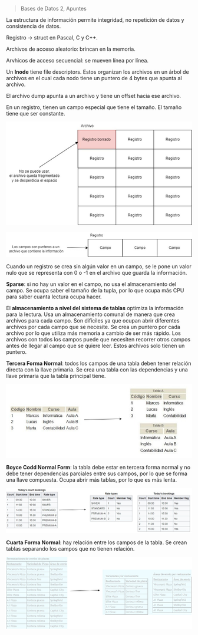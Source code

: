 > Bases de Datos 2, Apuntes  

La estructura de información permite integridad, no repetición de datos y consistencia de datos.

Registro -> struct en Pascal, C y C++.

Archivos de acceso aleatorio: brincan en la memoria.

Arvhicos de acceso secuencial: se mueven línea por línea.

Un **Inode** tiene file descriptors. Estos organizan los archivos en un árbol de archivos en el cual cada nodo tiene un puntero de 4 bytes que apunta al archivo. 

El archivo dump apunta a un archivo y tiene un offset hacia ese archivo.

En un registro, tienen un campo especial que tiene el tamaño. El tamaño tiene que ser constante.

![Imagen de Archivo_fragmentado](Archivo_fragmentado.jpg)

![Imagen de Puntero_info](Puntero_info.jpg)

Cuando un registro se crea sin algún valor en un campo, se le pone un valor nulo que se representa con 0 o -1 en el archivo que guarda la información.

**Sparse**: si no hay un valor en el campo, no usa el almacenamiento del campo. Se ocupa saber el tamaño de la tupla, por lo que ocupa más CPU para saber cuanta lectura ocupa hacer.

El **almacenamiento a nivel del sistema de tablas** optimiza la información para la lectura. Usa un almacenamiento comunal de manera que crea archivos para cada campo. Son difíciles ya que ocupan abrir diferentes archivos por cada campo que se necesite. Se crea un puntero por cada archivo por lo que utiliza más memoria a cambio de ser más rápido. Los archivos con todos los campos puede que necesiten recorrer otros campos antes de llegar al campo que se quiere leer. Estos archivos solo tienen un puntero. 

**Tercera Forma Normal**: todos los campos de una tabla deben tener relación directa con la llave primaria. Se crea una tabla con las dependencias y una llave primaria que la tabla principal tiene. 

![Ejemplo de 3FN](Ejemplo_3FN.jpg)

**Boyce Codd Normal Form**: la tabla debe estar en tercera forma normal y no debe tener dependencias parciales entre sus campos, por lo que se forma una llave compuesta. Ocupa abrir más tablas, por lo que es más lenta.

![Ejemplo de BCNF](Ejemplo_BCNF.jpg)

**Cuarta Forma Normal**: hay relación entre los campos de la tabla. Se crean tablas separando los campos que no tienen relación.

![Ejemplo de 4FN](Ejemplo_4FN.jpg)